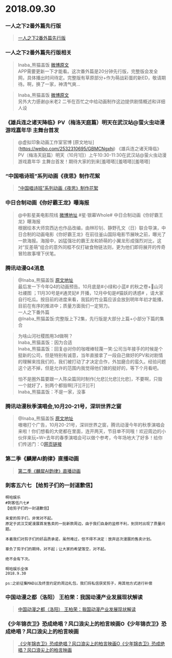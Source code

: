 # 2018.09.30

### 一人之下2番外篇先行版

>[一人之下2番外篇先行版](http://m.ac.qq.com/event/qcloudPlayer/index.shtml?cartoon_id=64&video_id=5285890782052863256)


### 一人之下2番外篇先行版相关
>Inaba_熊猫盖饭  [微博原文](https://weibo.com/2281917513/GBK7Tr36V)  
>APP需要更新一下才能看。这次番外篇是20分钟先行版，完整版会发全网，具体播出时间待定。完整版有草原部分+作为萌战彩蛋的新ED，敬请期待。啊，换了一家，神清气爽… ​​​​  

>Inaba_熊猫盖饭 [微博原文](https://weibo.com/2281917513/GBKadBDex)  
>另外大力感谢@米老2 二爷在百忙之中给动画制作这边提供剧情概述和详细人设 ​​​​


###  《雄兵连之诸天降临》PV（梅洛天庭篇）明天在武汉站@萤火虫动漫游戏嘉年华 主舞台首发
 
>@虚拟印象动画工作室官博  [原文地址]  (https://weibo.com/2532310695/GBMCNgxhj)
>《雄兵连之诸天降临》PV（梅洛天庭篇）明天（10月1日）上午10:30-11:30在武汉站@萤火虫动漫游戏嘉年华 主舞台首发！期待大家的到来[羞嗒嗒][羞嗒嗒][羞嗒嗒]


### “中国唱诗班”系列动画《夜思》制作花絮

>[“中国唱诗班”系列动画《夜思》制作花絮](https://www.bilibili.com/video/av32718731)



### 中日合制动画《你好霸王龙》曝海报  
>@中影星美电影院线  [微博地址](https://weibo.com/1899803305/GBIJsoao6)
>#星·银幕Whole# 中日合制动画《你好霸王龙》曝海报  
>根据绘本大师宫西达也作品改编，由林珍钊、静野孔文（日）联合导演，中日合制的动画电影《你好霸王龙》在前往釜山国际电影节展映之前，曝光了一款海报。海报中，凶猛强壮的霸王龙和娇萌的小翼龙形成强烈对比，这对“反差萌”组合的意外同框不仅打破食物链法则，更为他们即将展开的传奇冒险故事埋下伏笔。  
 

### 腾讯动漫Q4消息 
>@Inaba_熊猫盖饭  [原文地址](https://weibo.com/2281917513/GBLi175C3)  
>最后发一下今年Q4的动画预告。10月底是#小绿和小蓝# 的秋之卷+山河社禝图 ；11月30号是#通灵妃# 开播，12月中旬是#猫妖的诱惑# ，请大家自行吃瓜。按目前的进度来看，我狐的竹业篇应该会放到明年年初才能播，目前在有序的推进中；质量方面我们一定努力。 ​​​​  
>一人之下番外篇  
>@Inaba_熊猫盖饭:完整版上下2集，先行版是大部分上篇+小部分下篇的集合  

>为啥山河社稷图用3d做啊？   
>Inaba_熊猫盖饭：因为合适   
>Inaba_熊猫盖饭：回复@对你的咖喱棒轻蔑一笑:公司当年接手的时候是个挺新的公司，但是特别有诚意，当年直接拿了一段自己做好的PV和对剧情的理解来找我们的，我们被打动了才决定合作，外加磨合的蛮久。经验问题这个逃不掉，但是允许的范围内我觉得他们做的挺好的，等下个月看吧。  

>怕不是圈外篇要跟一人陈朵篇同时制作[允悲][允悲][允悲]，不要啊，只毁一个就好了，别两个都毁啊[汗][汗][汗]  
>Inaba_熊猫盖饭：不是一家，没事  


### 腾讯动漫秋季演唱会,10月20-21号，深圳世界之窗
>@Inaba_熊猫盖饭  [原文地址](https://weibo.com/2281917513/GBKK8db0C)  
>嗷嗷打个广告，10月20-21号，深圳世界之窗，腾讯动漫今年的秋季演唱会来啦！你们想看的大佬都在里面，连开两天，节目单不同哦！欢迎周边的小伙伴来玩=W=去年的春季演唱会可以做个参考，今年场地大了好多！给你们传送门：O[网页链接](https://www.bilibili.com/video/av11014194)  


### 第二季《麟犀AI韵律》直播动画

>[第二季《麟犀AI韵律》直播动画](https://weibo.com/6175815222/GBLyFzGOQ)


### 刺客五六七 【给剪子们的一封道歉信】
```
啊哈娱乐
#刺客伍六七#
【给剪子们的一封道歉信】

亲爱的剪子们，非常对不起。
原定于武汉艾妮漫展首发售卖的一批新款周边，由于我们自身的监修不利，到货时出现了质量问题。

本着我们对剪子们的好品质承诺，虽然难过，但不得不决定：放弃这次漫展的售卖计划。

辜负了剪子们的期待，对不起；让大家的希望落空，对不起。

绝不会有下次。

啊哈娱乐全体
2018.9.30

ps:之前征集MAD以及终宣约定的周边礼包，我们将私信获奖剪子，用其他方式进行补偿
```

### 中国动漫之都（洛阳） 王柏荣：我国动漫产业发展现状解读

>[中国动漫之都（洛阳） 王柏荣：我国动漫产业发展现状解读](https://m.youku.com/video/id_XMzcyNTg4OTMy.html?firsttime=0&source=&sharetype=2&from=timeline&ishttps=1)


### 《少年锦衣卫》恐成绝唱？风口浪尖上的柏言映画O《少年锦衣卫》恐成绝唱？风口浪尖上的柏言映画 ​​​​
>[《少年锦衣卫》恐成绝唱？风口浪尖上的柏言映画O《少年锦衣卫》恐成绝唱？风口浪尖上的柏言映画​​​​](https://mp.weixin.qq.com/s/lC48YNJXBdcFGJMRqF76Tw)
